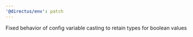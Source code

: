 ```yaml
---
'@directus/env': patch
---
```


Fixed behavior of config variable casting to retain types for boolean values

